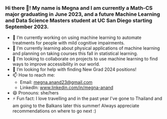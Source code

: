 ### Hi there 👋! My name is Megna and I am currently a Math-CS major graduating in June 2023, and a future Machine Learning and Data Science Masters student at UC San Diego starting September 2023. 

- 🔭 I’m currently working on using machine learning to automate treatments for people with mild cognitive impairments. 
- 🌱 I’m currently learning about physical applications of machine learning and planning on taking courses this fall in statistical learning. 
- 👯 I’m looking to collaborate on projects to use machine learning to find ways to improve accessibility in our world.
- 🤔 I’m looking for help with finding New Grad 2024 positions! 
- 📫 How to reach me:
  - Email: megna.anand23@gmail.com
  - LinkedIn: www.linkedin.com/in/megna-anand
- 😄 Pronouns: she/hers
- ⚡ Fun fact: I love travelling and in the past year I've gone to Thailand and am going to the Balkans later this summer! Always appreciate recommendations on where to go next :) 
